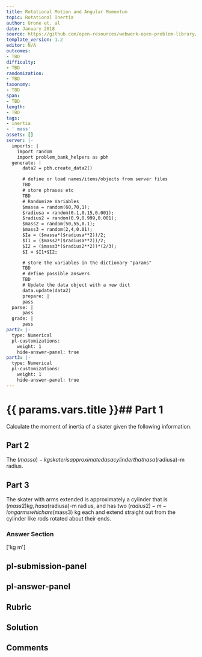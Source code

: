 ```yaml
---
title: Rotational Motion and Angular Momentum
topic: Rotational Inertia
author: Urone et. al
date: January 2018
source: https://github.com/open-resources/webwork-open-problem-library/tree/master/Contrib/BrockPhysics/College_Physics_Urone/10.Rotational_Motion_and_Angular_Momentum/10-03.Rotational_Inertia/NU_U17_10_03_002.pg
template_version: 1.2
editor: N/A
outcomes:
- TBD
difficulty:
- TBD
randomization:
- TBD
taxonomy:
- TBD
span:
- TBD
length:
- TBD
tags:
- inertia
- ' mass'
assets: []
server: |-
  imports: |
    import random
    import problem_bank_helpers as pbh
  generate: |
      data2 = pbh.create_data2()

      # define or load names/items/objects from server files
      TBD
      # store phrases etc
      TBD
      # Randomize Variables
      $massa = random(60,70,1);
      $radiusa = random(0.1,0.15,0.001);
      $radius2 = random(0.9,0.999,0.001);
      $mass2 = random(50,55,0.1);
      $mass3 = random(2,4,0.01);
      $Ia = ($massa*($radiusa**2))/2;
      $I1 = ($mass2*($radiusa**2))/2;
      $I2 = ($mass3*($radius2**2))*(2/3);
      $I = $I1+$I2;

      # store the variables in the dictionary "params"
      TBD
      # define possible answers
      TBD
      # Update the data object with a new dict
      data.update(data2)
      prepare: |
      pass
  parse: |
      pass
  grade: |
      pass
part2: |-
  type: Numerical
  pl-customizations:
    weight: 1
    hide-answer-panel: true
part3: |-
  type: Numerical
  pl-customizations:
    weight: 1
    hide-answer-panel: true
---
```


# {{ params.vars.title }}## Part 1 
Calculate the moment of inertia of a skater given the following information. 
## Part 2 
The ($massa)-kg skater is approximated as a cylinder that has a ($radiusa)-m radius. 
## Part 3 
The skater with arms extended is approximately a cylinder that is ($mass2) kg, has a ($radiusa)-m radius, and has two ($radius2)-m-long arms which are ($mass3) kg each and extend straight out from the cylinder like rods rotated about their ends. 


### Answer Section 
['kg m']

## pl-submission-panel 


## pl-answer-panel 


## Rubric 


## Solution 


## Comments 


